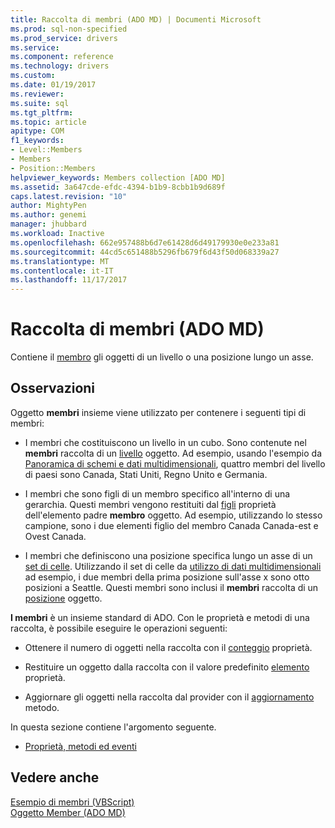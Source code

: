 ```yaml
---
title: Raccolta di membri (ADO MD) | Documenti Microsoft
ms.prod: sql-non-specified
ms.prod_service: drivers
ms.service: 
ms.component: reference
ms.technology: drivers
ms.custom: 
ms.date: 01/19/2017
ms.reviewer: 
ms.suite: sql
ms.tgt_pltfrm: 
ms.topic: article
apitype: COM
f1_keywords:
- Level::Members
- Members
- Position::Members
helpviewer_keywords: Members collection [ADO MD]
ms.assetid: 3a647cde-efdc-4394-b1b9-8cbb1b9d689f
caps.latest.revision: "10"
author: MightyPen
ms.author: genemi
manager: jhubbard
ms.workload: Inactive
ms.openlocfilehash: 662e957488b6d7e61428d6d49179930e0e233a81
ms.sourcegitcommit: 44cd5c651488b5296fb679f6d43f50d068339a27
ms.translationtype: MT
ms.contentlocale: it-IT
ms.lasthandoff: 11/17/2017
---
```

# <a name="members-collection-ado-md"></a>Raccolta di membri (ADO MD)
Contiene il [membro](../../../ado/reference/ado-md-api/member-object-ado-md.md) gli oggetti di un livello o una posizione lungo un asse.  
  
## <a name="remarks"></a>Osservazioni  
 Oggetto **membri** insieme viene utilizzato per contenere i seguenti tipi di membri:  
  
-   I membri che costituiscono un livello in un cubo. Sono contenute nel **membri** raccolta di un [livello](../../../ado/reference/ado-md-api/level-object-ado-md.md) oggetto. Ad esempio, usando l'esempio da [Panoramica di schemi e dati multidimensionali](../../../ado/guide/multidimensional/overview-of-multidimensional-schemas-and-data.md), quattro membri del livello di paesi sono Canada, Stati Uniti, Regno Unito e Germania.  
  
-   I membri che sono figli di un membro specifico all'interno di una gerarchia. Questi membri vengono restituiti dal [figli](../../../ado/reference/ado-md-api/children-property-ado-md.md) proprietà dell'elemento padre **membro** oggetto. Ad esempio, utilizzando lo stesso campione, sono i due elementi figlio del membro Canada Canada-est e Ovest Canada.  
  
-   I membri che definiscono una posizione specifica lungo un asse di un [set di celle](../../../ado/reference/ado-md-api/cellset-object-ado-md.md). Utilizzando il set di celle da [utilizzo di dati multidimensionali](../../../ado/guide/multidimensional/working-with-multidimensional-data.md) ad esempio, i due membri della prima posizione sull'asse x sono otto posizioni a Seattle. Questi membri sono inclusi il **membri** raccolta di un [posizione](../../../ado/reference/ado-md-api/position-object-ado-md.md) oggetto.  
  
 **I membri** è un insieme standard di ADO. Con le proprietà e metodi di una raccolta, è possibile eseguire le operazioni seguenti:  
  
-   Ottenere il numero di oggetti nella raccolta con il [conteggio](../../../ado/reference/ado-api/count-property-ado.md) proprietà.  
  
-   Restituire un oggetto dalla raccolta con il valore predefinito [elemento](../../../ado/reference/ado-api/item-property-ado.md) proprietà.  
  
-   Aggiornare gli oggetti nella raccolta dal provider con il [aggiornamento](../../../ado/reference/ado-api/refresh-method-ado.md) metodo.  
  
 In questa sezione contiene l'argomento seguente.  
  
-   [Proprietà, metodi ed eventi](../../../ado/reference/ado-md-api/members-collection-properties-methods-and-events.md)  
  
## <a name="see-also"></a>Vedere anche  
 [Esempio di membri (VBScript)](../../../ado/reference/ado-md-api/members-example-vbscript.md)   
 [Oggetto Member (ADO MD)](../../../ado/reference/ado-md-api/member-object-ado-md.md)
